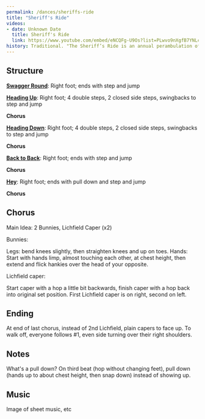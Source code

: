 ```yaml
---
permalink: /dances/sheriffs-ride
title: "Sheriff's Ride"
videos:
- date: Unknown Date
  title: Sheriff's Ride
  link: https://www.youtube.com/embed/eNCQFg-U9Os?list=PLwvo9nXgfB7YNLcNQX3hSz3YN2fsmk3hr
history: Traditional. "The Sheriff’s Ride is an annual perambulation of the boundary of the City (and between 1553 and 1888 the County) of Lichfield on the Saturday nearest to the feast of the Nativity of the Blessed Virgin Mary aka the eighth of September." ([Lichfield Lore blog](https://lichfieldlore.co.uk/tag/sheriffs-ride/))
---
```

## Structure

**[Swagger Round](/figures#swagger-round)**:
Right foot; ends with step and jump

**[Heading Up](/figures#heading-up)**:
Right foot; 4 double steps, 2 closed side steps, swingbacks to step and jump

**Chorus**

**[Heading Down](/figures#heading-down)**:
Right foot; 4 double steps, 2 closed side steps, swingbacks to step and jump

**Chorus**

**[Back to Back](/figures#back-to-back)**:
Right foot; ends with step and jump

**Chorus**

**[Hey](/figures#hey)**:
Right foot; ends with pull down and step and jump

**Chorus**

## Chorus

Main Idea: 2 Bunnies, Lichfield Caper (x2) 

Bunnies:

Legs: bend knees slightly, then straighten knees and up on toes.
Hands: Start with hands limp, almost touching each other, at chest height, then extend and flick hankies over the head of your opposite.

Lichfield caper:

Start caper with a hop a little bit backwards, finish caper with a hop back into original set position. First Lichfield caper is on right, second on left.


## Ending

At end of last chorus, instead of 2nd Lichfield, plain capers to face up.  To walk off, everyone follows #1, even side turning over their right shoulders.

## Notes
What's a pull down? On third beat (hop without changing feet), pull down (hands up to about chest height, then snap down) instead of showing up.

## Music
Image of sheet music, etc


